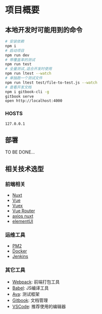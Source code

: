 # 项目概要

## 本地开发时可能用到的命令
```bash
# 安装依赖
npm i
# 启动项目
npm run dev
# 带覆盖率的测试
npm run test
# 全量测试,适合开发时使用
npm run ltest --watch
# 单独跑一个测试文件
npm run ltest test/file-to-test.js --watch
# 查看开发文档
npm i gitbook-cli -g
gitbook serve
open http://localhost:4000
```
### HOSTS
```
127.0.0.1 
```

## 部署

TO BE DONE...

## 相关技术选型


### 前端相关

* [Nuxt](https://nuxtjs.org/)
* [Vue](https://vuejs.org/)
* [Vuex](https://vuex.vuejs.org/)
* [Vue Router](https://router.vuejs.org/)
* [axios nuxt](https://axios.nuxtjs.org/)
* [elementUI](http://element-cn.eleme.io/)


### 运维工具

* [PM2](http://pm2.keymetrics.io/)
* [Docker](https://www.docker.com/)
* [Jenkins](https://jenkins.io/)

### 其它工具

* [Webpack](https://webpack.js.org/): 前端打包工具
* [Babel](https://babeljs.io/): JS编译工具
* [Ava](https://github.com/avajs/ava): 测试框架
* [Gitbook](https://www.gitbook.com/): 文档管理
* [VSCode](https://code.visualstudio.com/): 推荐使用的编辑器


